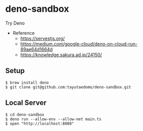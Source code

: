# deno-sandbox
Try Deno

- Reference
  - https://servestjs.org/
  - https://medium.com/google-cloud/deno-on-cloud-run-89ae64d1664d
  - https://knowledge.sakura.ad.jp/24150/


## Setup
```
$ brew install deno
$ git clone git@github.com:tayutaedomo/deno-sandbox.git
```


## Local Server
```
$ cd deno-sandbox
$ deno run --allow-env --allow-net main.ts
$ open "http://localhost:8080"
```


